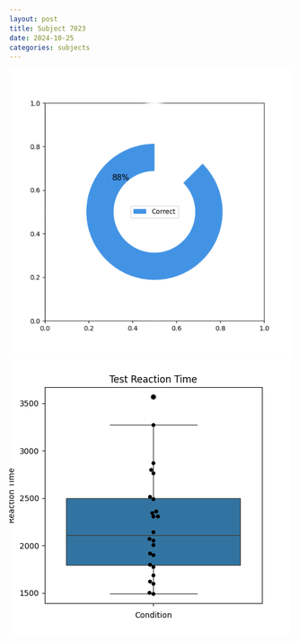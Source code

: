 ```yaml
---
layout: post
title: Subject 7023
date: 2024-10-25
categories: subjects
---
```


![](data/7023/run-15/7023_FN_acc_test.png)
![](data/7023/run-15/7023_FN_rt.png)

